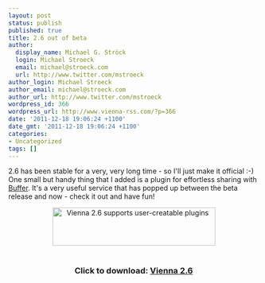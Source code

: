 ```yaml
---
layout: post
status: publish
published: true
title: 2.6 out of beta
author:
  display_name: Michael G. Ströck
  login: Michael Stroeck
  email: michael@stroeck.com
  url: http://www.twitter.com/mstroeck
author_login: Michael Stroeck
author_email: michael@stroeck.com
author_url: http://www.twitter.com/mstroeck
wordpress_id: 366
wordpress_url: http://www.vienna-rss.com/?p=366
date: '2011-12-18 19:06:24 +1100'
date_gmt: '2011-12-18 19:06:24 +1100'
categories:
- Uncategorized
tags: []
---
```

<p>2.6 has been stable for a very, very long time - so I'll just make it official :-) One small but handy thing that I added is a plugin for effortless sharing with <a href="http://www.bufferapp.com">Buffer</a>. It's a very useful service that has popped up between the beta release and now - check it out and have fun!</p>
<p><center><a href="http://sourceforge.net/projects/vienna-rss/files/ReleasedVersions/2.6.0/Vienna2.6.0.2601.zip/download"><img alt="Vienna 2.6 supports user-creatable plugins" src="{{ '/images/plugins.png' | prepend: site.baseurl }}" title="Vienna 2.6 supports user-creatable plugins" width="327" height="77" /></a><br/><br />
<h3>Click to download: <a href="http://sourceforge.net/projects/vienna-rss/files/ReleasedVersions/2.6.0/Vienna2.6.0.2601.zip/download"><strong>Vienna 2.6</strong></a></h3></center></p>
